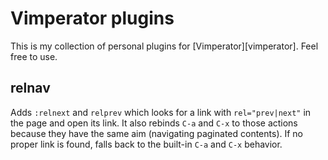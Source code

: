 # Vimperator plugins

This is my collection of personal plugins for [Vimperator][vimperator]. Feel free to use.

## relnav

Adds `:relnext` and `relprev` which looks for a link with `rel="prev|next"` in the page and open
its link. It also rebinds `C-a` and `C-x` to those actions because they have the same aim
(navigating paginated contents). If no proper link is found, falls back to the built-in `C-a` and
`C-x` behavior.

